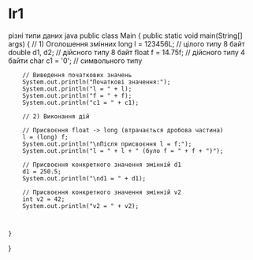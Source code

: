 # lr1
різні типи даних java
public class Main {
    public static void main(String[] args) {
        // 1) Оголошення змінних
        long l = 123456L;     // цілого типу 8 байт
        double d1, d2;        // дійсного типу 8 байт
        float f = 14.75f;     // дійсного типу 4 байти
        char c1 = '0';        // символьного типу

        // Виведення початкових значень
        System.out.println("Початкові значення:");
        System.out.println("l = " + l);
        System.out.println("f = " + f);
        System.out.println("c1 = " + c1);

        // 2) Виконання дій

        // Присвоєння float -> long (втрачається дробова частина)
        l = (long) f;
        System.out.println("\nПісля присвоєння l = f:");
        System.out.println("l = " + l + " (було f = " + f + ")");

        // Присвоєння конкретного значення змінній d1
        d1 = 250.5;
        System.out.println("\nd1 = " + d1);

        // Присвоєння конкретного значення змінній v2
        int v2 = 42;
        System.out.println("v2 = " + v2);



    }
}
